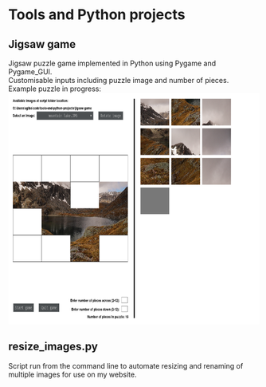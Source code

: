 # Tools and Python projects

## Jigsaw game  
Jigsaw puzzle game implemented in Python using Pygame and Pygame_GUI.  
Customisable inputs including puzzle image and number of pieces.  
Example puzzle in progress:  
<img src="https://github.com/StephenTGibson/tools-and-python-projects/blob/main/jigsaw%20game/screenshots/screenshot.PNG?raw=true" alt="Screenshot of half completed puzzle" width="700" height="464" />
  
## resize_images.py  
Script run from the command line to automate resizing and renaming of multiple images for use on my website.
